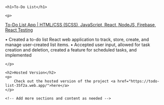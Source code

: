 <!DOCTYPE html>
<html lang="en">
<head>
    <meta charset="UTF-8">
    <meta name="viewport" content="width=device-width, initial-scale=1.0">
    <title>To-Do List</title>
</head>
<body>

    <h1>To-Do List</h1>

    <p>

<u>To-Do List App | HTML/CSS (SCSS), JavaScript, React, NodeJS, Firebase, React Testing</u>

• Created a to-do list React web application to track, store, create, and manage user-created list items.
• Accepted user input, allowed for task creation and deletion, created a feature for scheduled tasks, and implemented

    </p>

    <h2>Hosted Version</h2>
    <p>
        Check out the hosted version of the project <a href="https://todo-list-35f2a.web.app/">here</a>
    </p>

    <!-- Add more sections and content as needed -->

</body>
</html>
